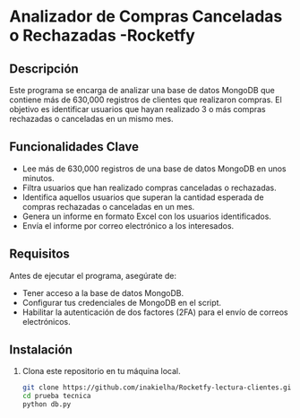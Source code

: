 # Analizador de Compras Canceladas o Rechazadas -Rocketfy

## Descripción
Este programa se encarga de analizar una base de datos MongoDB que contiene más de 630,000 registros de clientes que realizaron compras. El objetivo es identificar usuarios que hayan realizado 3 o más compras rechazadas o canceladas en un mismo mes.

## Funcionalidades Clave
- Lee más de 630,000 registros de una base de datos MongoDB en unos minutos.
- Filtra usuarios que han realizado compras canceladas o rechazadas.
- Identifica aquellos usuarios que superan la cantidad esperada de compras rechazadas o canceladas en un mes.
- Genera un informe en formato Excel con los usuarios identificados.
- Envía el informe por correo electrónico a los interesados.

## Requisitos
Antes de ejecutar el programa, asegúrate de:
- Tener acceso a la base de datos MongoDB.
- Configurar tus credenciales de MongoDB en el script.
- Habilitar la autenticación de dos factores (2FA) para el envío de correos electrónicos.

## Instalación
1. Clona este repositorio en tu máquina local.
   ```bash
   git clone https://github.com/inakielha/Rocketfy-lectura-clientes.git)https://github.com/inakielha/Rocketfy-lectura-clientes.git
   cd prueba tecnica
   python db.py
